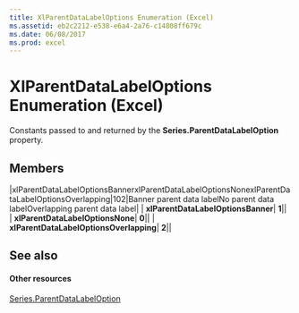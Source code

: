```yaml
---
title: XlParentDataLabelOptions Enumeration (Excel)
ms.assetid: eb2c2212-e538-e6a4-2a76-c14808ff679c
ms.date: 06/08/2017
ms.prod: excel
---
```



# XlParentDataLabelOptions Enumeration (Excel)

Constants passed to and returned by the  **Series.ParentDataLabelOption** property.


## Members



|xlParentDataLabelOptionsBannerxlParentDataLabelOptionsNonexlParentDataLabelOptionsOverlapping|102|Banner parent data labelNo parent data labelOverlapping parent data label|
| **xlParentDataLabelOptionsBanner**| **1**||
| **xlParentDataLabelOptionsNone**| **0**||
| **xlParentDataLabelOptionsOverlapping**| **2**||

## See also


#### Other resources


[Series.ParentDataLabelOption](series-parentdatalabeloption-property-excel.md)

